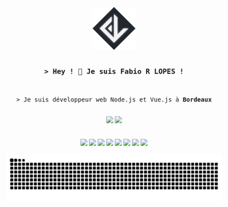<div align="center">
   <img height="100em" align="center" src="./assets/fabiodevcode_new-logo.png" />
</div>

<br>

<!-- Intro  -->
<h3 align="center">
   <samp>&gt; Hey ! 👋 Je suis <b>Fabio R LOPES !</b>
   </samp>
</h3>

<br>

<p align="center">
  <samp>&gt;
    Je suis développeur web Node.js et Vue.js à <b>Bordeaux</b>
  </samp>
</p>

<br>

<div align="center" display="inline-block">
  <img height="160em" src="https://github-readme-stats.vercel.app/api/top-langs/?username=FabioDevCode&layout=compact&langs_count=6&theme=vue-dark&border_radius=8px"/>
  <img height="160em" src="https://github-readme-stats.vercel.app/api?username=FabioDevCode&theme=vue-dark&border_radius=8px&rank_icon=github"/> 
</div>

<br>
<br>

<div align="center">
   <!-- <a href="https://github.com/FabioDevCode"> -->
      <img src="https://img.shields.io/badge/JavaScript-F7DF1E?style=for-the-badge&logo=javascript&logoColor=black"/>
      <img src="https://img.shields.io/badge/Node.js-43853D?style=for-the-badge&logo=node.js&logoColor=white"/>
      <img src="https://img.shields.io/badge/Express.js-404D59?style=for-the-badge&logo=Express&logoColor=white"/>
      <img src="https://img.shields.io/badge/Vue.js-35495E?style=for-the-badge&logo=vue.js&logoColor=4FC08D"/>
      <img src="https://img.shields.io/badge/jQuery-F2F2F2?style=for-the-badge&logo=jquery&logoColor=13609E"/>
      <img src="https://img.shields.io/badge/HTML-E34F26?style=for-the-badge&logo=html5&logoColor=white"/>
      <img src="https://img.shields.io/badge/CSS-1572B6?style=for-the-badge&logo=css3&logoColor=white"/>
      <img src="https://img.shields.io/badge/Sass-C6538C?style=for-the-badge&logo=sass&logoColor=white"/>
   <!-- </a> -->
</div>


<!--  
<h5>En cours d'exploration :</h5>
<div align="left">
  <img src="https://img.shields.io/badge/TypeScript-007ACC?style=for-the-badge&logo=typescript&logoColor=white"/>
</div> 

<h5>Intérêt et exploration future :</h5>
<div align="left">
  <img src="https://img.shields.io/badge/nginx-%23009639.svg?style=for-the-badge&logo=nginx&logoColor=white"/>
  <img src="https://img.shields.io/badge/Docker-086DD7?style=for-the-badge&logo=docker&logoColor=white"/>
  <img src="https://img.shields.io/badge/Nuxt.js-0C0C0D?style=for-the-badge&logo=nuxt.js&logoColor=4FC08D"/>
  <img src="https://img.shields.io/badge/python-3670A0?style=for-the-badge&logo=python&logoColor=ffdd54"/>
  <img src="https://img.shields.io/badge/Flutter-02569B?style=for-the-badge&logo=flutter&logoColor=white"/>
   <img src="https://img.shields.io/badge/C%23-5C2D91?style=for-the-badge&logo=c-sharp&logoColor=white"/>
</div> 
-->

<!--  
<br>

<img src="https://github-readme-activity-graph.vercel.app/graph?username=FabioDevCode&custom_title=Commit%20/%20Jour&theme=vue&bg_color=22272E&hide_title=true&color=ADBAC7&hide_border=true" alt="FabioDevCode Commits Stats" />
-->

<br>

<div align="center" display="inline-block">
  <picture>
    <source media="(prefers-color-scheme: dark)" srcset="https://raw.githubusercontent.com/FabioDevCode/FabioDevCode/output/github-contribution-grid-snake-dark.svg">
    <source media="(prefers-color-scheme: light)" srcset="https://raw.githubusercontent.com/FabioDevCode/FabioDevCode/output/github-contribution-grid-snake-dark.svg">
    <img alt="github contribution grid snake animation" src="https://raw.githubusercontent.com/FabioDevCode/FabioDevCode/output/github-contribution-grid-snake.svg">
  </picture>
</div>

<br>

<!--
  <img src="https://github-readme-streak-stats.herokuapp.com/?user=FabioDevCode&layout=compact&langs_count=6&theme=vue-dark&border_radius=8px" alt="Fabio Stats"/>
  <img src="https://github-readme-activity-graph.cyclic.app/graph?username=FabioDevCode&custom_title=Commit%20/%20Jour&theme=vue&bg_color=22272E&hide_title=true&color=ADBAC7&hide_border=true" />
-->
